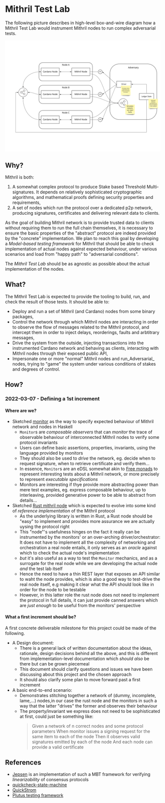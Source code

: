# Mithril Test Lab

The following picture describes in high-level box-and-wire diagram how a Mithril Test Lab would instrument Mithril nodes to run complex adversarial tests.

![](./images/mithril-test-lab.jpg)

## Why?

Mithril is both:
1. A somewhat complex protocol to produce Stake based Threshold Multi-signatures. It depends on relatively sophisticated cryptographic algorithms, and mathematical proofs defining security properties and requirements,
2. A set of nodes which run the protocol over a dedicated p2p network, producing signatures, certificates and delivering relevant data to clients.

As the goal of building Mithril network is to provide trusted data to clients without requiring them to run the full chain themselves, it is necessary to ensure the basic properties of the "abstract" protocol are indeed provided by the "concrete" implementation. We plan to reach this goal by developing a _Model-based testing framework_ for Mithril that should be able to check implementation of actual nodes against expected behaviour, under various scenarios and load from "happy path" to "adversarial conditions".

The _Mithril Test Lab_ should be as agnostic as possible about the actual implementation of the nodes.

## What?

The Mithril Test Lab is expected to provide the tooling to build, run, and check the result of those tests. It should be able to:

- Deploy and run a set of Mithril (and Cardano) nodes from some binary packages,
- Control the network through which Mithril nodes are interacting in order to observe the flow of messages related to the Mithril protocol, and intercept them in order to inject delays, reorderings, faults and arbtitrary messages,
- Drive the system from the outside, injecting transactions into the instrumented Cardano network and behaving as clients, interacting with Mithril nodes through their exposed public API,
- Impersonate one or more "normal" Mithril nodes and run_Adversarial_ nodes, trying to "game" the system under various conditions of stakes and degrees of control.

## How?

### 2022-03-07 - Defining a 1st increment

#### Where are we?

* Sketched [monitor](../../monitor/README.md) as the way to specify expected behaviour of Mithril network and nodes in Haskell
  * `Monitor`s are _composable observers_ that can _monitor_ the trace of observable behaviour of interconnected Mithril nodes to verify some protocol invariants
  * Users can define basic assertions, properties, invariants, using the language provided by monitors
  * They should also be used to _drive_ the network, eg. decide when to request signature, when to retrieve certificate and verify them...
  * In essence, `Monitor`s are an eDSL somewhat akin to [Free monads](https://serokell.io/blog/introduction-to-free-monads) to represent interesting tests about a Mithril network, or more precisely to represent _executable specifications_
  * Monitors are interesting if thye provide more abstracting power than mere test examples, eg. express composable behaviour, up to interleaving, provided generative power to be able to abstract from details...
* Sketched [Rust mithril node](../../mithril-proto/test-node/) which is expected to evolve into some kind of _reference implementation_ of the Mithril protocol
  * As the underlying library is written in Rust, a Rust node should be "easy" to implement and provides more assurance we are actually uysing the protocol right
  * This "node"'s usefulness hinges on the fact it really can be instrumented by the monitors' or an over-arching driver/orchestrator: It does not have to implement all the complexity of networking and orchestration a real node entails, it only serves as an _oracle_ against which to check the actual node's implementation
  * _but_ it's also useful as a way to test the `Monitor` mechanics, and as a surrogate for the real node while we are developing the actual node _and_ the test lab itself
  * Hence the need to have a thin REST layer that exposes an API similar to waht the node provides, which is also a good way to test-drive the real node itself, e.g making it clear what the API should look like in order for the node to be testable
  * However, in this latter role the rust node does not need to implement the protocol in full details, it can just provide canned answers which are _just enough_ to be useful from the monitors' perspective

#### What a first increment should be?

A first concrete deliverable milestone for this project could be made of the following.

* A Design document:
  * There is a general lack of written documentation about the ideas, rationale, design decisions behind all the above, and this is different from implementation-level documentation which _should also_ be there but can be grown piecemeal
  * This document should clarify questions and issues we have been discussing about this project and the chosen approach
  * It should also clarify some plan to move forward past a first increment
* A basic end-to-end scenario:
  * Demonstrates stitching together a network of (dummy, incomplete, lame,...) nodes,in our case the rust node and the monitors in such a way that the latter "drives" the former and observes their behaviour
  * The property/invariant we express does not need to be sophisticated at first, could just be something like:
    > Given a network of n correct nodes and some protocol parameters
    > When monitor issues a signing request for the same item to each of the node
    > Then it observes valid signatures emitted by each of the node
    > And each node can provide a valid certificate

## References

* [Jepsen](https://jepsen.io/) is an implementation of such a MBT framework for verifying _linearizability_ of consensus protocols
* [quickcheck-state-machine](https://github.com/stevana/quickcheck-state-machine)
* [QuickStrom](https://quickstrom.io)
* [Plutus testing framework](https://plutus.readthedocs.io/en/latest/)
